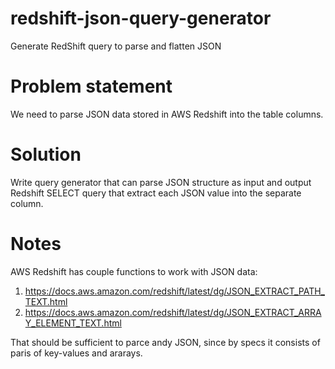 # redshift-json-query-generator
Generate RedShift query to parse and flatten JSON

# Problem statement

We need to parse JSON data stored in AWS Redshift into the table columns.

# Solution

Write query generator that can parse JSON structure as input and output Redshift SELECT query that extract each JSON value into the separate column.

# Notes

AWS Redshift has couple functions to work with JSON data:
1. https://docs.aws.amazon.com/redshift/latest/dg/JSON_EXTRACT_PATH_TEXT.html
1. https://docs.aws.amazon.com/redshift/latest/dg/JSON_EXTRACT_ARRAY_ELEMENT_TEXT.html

That should be sufficient to parce andy JSON, since by specs it consists of paris of key-values and ararays.

